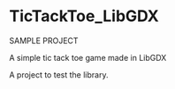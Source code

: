 TicTackToe_LibGDX
=================

SAMPLE PROJECT


A simple tic tack toe game made in LibGDX

A project to test the library.
